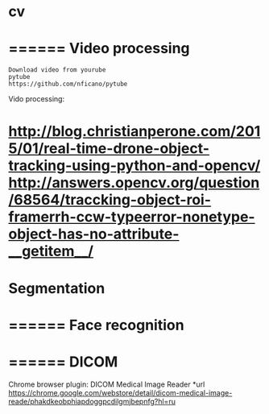 # cv


======
Video processing
======
    Download video from yourube
    pytube
    https://github.com/nficano/pytube

Vido processing:

http://blog.christianperone.com/2015/01/real-time-drone-object-tracking-using-python-and-opencv/
http://answers.opencv.org/question/68564/traccking-object-roi-framerrh-ccw-typeerror-nonetype-object-has-no-attribute-__getitem__/
======
Segmentation
======

======
Face recognition
======


======
DICOM
======
Chrome browser plugin: DICOM Medical Image Reader
*url
	https://chrome.google.com/webstore/detail/dicom-medical-image-reade/phakdkeobphiapdoggpcdilgmjbepnfg?hl=ru


